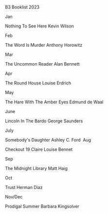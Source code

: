 B3 Booklist 2023  

Jan

Nothing To See Here
Kevin Wilson

Feb

The Word Is Murder
Anthony Horowitz

Mar

The Uncommon Reader
Alan Bennett

Apr

The Round House
Louise Erdrich

May

The Hare With The Amber Eyes
Edmund de Waal

June

Lincoln In The Bardo
George Saunders
​

July

Somebody's Daughter
Ashley C. Ford
​
Aug

Checkout 19
Claire Louise Bennet  

Sep         

The Midnight Library
Matt Haig

Oct

Trust
Herman Diaz

Nov/Dec

Prodigal Summer
Barbara Kingsolver
  